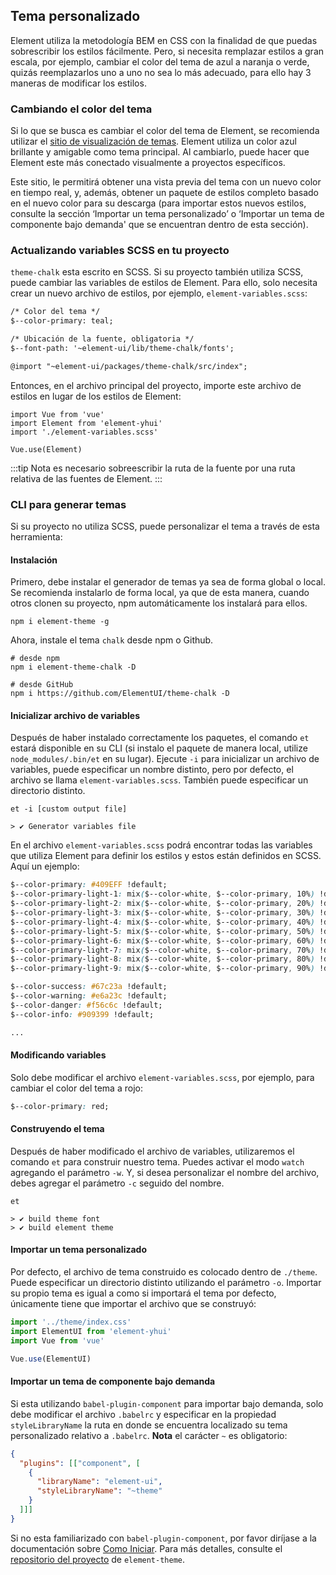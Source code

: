 ## Tema personalizado
Element utiliza la metodología BEM en CSS con la finalidad de que puedas sobrescribir los estilos fácilmente. Pero, si necesita remplazar estilos a gran escala, por ejemplo, cambiar el color del tema de azul a naranja o verde, quizás reemplazarlos uno a uno no sea lo más adecuado, para ello hay 3 maneras de modificar los estilos.

### Cambiando el color del tema
Si lo que se busca es cambiar el color del tema de Element, se recomienda utilizar el [sitio de visualización de temas](https://elementui.github.io/theme-chalk-preview/#/en-US). Element utiliza un color azul brillante y amigable como tema principal. Al cambiarlo, puede hacer que Element este más conectado visualmente a proyectos específicos.

Este sitio, le permitirá obtener una vista previa del tema con un nuevo color en tiempo real, y, además, obtener un paquete de estilos completo basado en el nuevo color para su descarga (para importar estos nuevos estilos, consulte la sección ‘Importar un tema personalizado’ o ‘Importar un tema de componente bajo demanda' que se encuentran dentro de esta sección).

### Actualizando variables SCSS en tu proyecto
`theme-chalk` esta escrito en SCSS. Si su proyecto también utiliza SCSS, puede cambiar las variables de estilos de Element. Para ello, solo necesita crear un nuevo archivo de estilos, por ejemplo, `element-variables.scss`:

```html
/* Color del tema */
$--color-primary: teal;

/* Ubicación de la fuente, obligatoria */
$--font-path: '~element-ui/lib/theme-chalk/fonts';

@import "~element-ui/packages/theme-chalk/src/index";
```

Entonces, en el archivo principal del proyecto, importe este archivo de estilos en lugar de los estilos de Element:
```JS
import Vue from 'vue'
import Element from 'element-yhui'
import './element-variables.scss'

Vue.use(Element)
```

:::tip
Nota es necesario sobreescribir la ruta de la fuente por una ruta relativa de las fuentes de Element.
:::

### CLI para generar temas
Si su proyecto no utiliza SCSS, puede personalizar el tema a través de esta herramienta:

#### <strong>Instalación</strong>
Primero, debe instalar el generador de temas ya sea de forma global o local. Se recomienda instalarlo de forma local, ya que de esta manera, cuando otros clonen su proyecto, npm automáticamente los instalará para ellos.
```shell
npm i element-theme -g
```

Ahora, instale el tema `chalk` desde npm o Github.
```shell
# desde npm
npm i element-theme-chalk -D

# desde GitHub
npm i https://github.com/ElementUI/theme-chalk -D
```

#### <strong>Inicializar archivo de variables</strong>
Después de haber instalado correctamente los paquetes, el comando `et` estará disponible en su CLI (si instalo el paquete de manera local, utilize `node_modules/.bin/et` en su lugar). Ejecute `-i` para inicializar un archivo de variables, puede especificar un nombre distinto, pero por defecto, el archivo se llama `element-variables.scss`. También puede especificar un directorio distinto.

```shell
et -i [custom output file]

> ✔ Generator variables file
```

En el archivo `element-variables.scss` podrá encontrar todas las variables que utiliza Element para definir los estilos y estos están definidos en SCSS. Aquí un ejemplo:
```css
$--color-primary: #409EFF !default;
$--color-primary-light-1: mix($--color-white, $--color-primary, 10%) !default; /* 53a8ff */
$--color-primary-light-2: mix($--color-white, $--color-primary, 20%) !default; /* 66b1ff */
$--color-primary-light-3: mix($--color-white, $--color-primary, 30%) !default; /* 79bbff */
$--color-primary-light-4: mix($--color-white, $--color-primary, 40%) !default; /* 8cc5ff */
$--color-primary-light-5: mix($--color-white, $--color-primary, 50%) !default; /* a0cfff */
$--color-primary-light-6: mix($--color-white, $--color-primary, 60%) !default; /* b3d8ff */
$--color-primary-light-7: mix($--color-white, $--color-primary, 70%) !default; /* c6e2ff */
$--color-primary-light-8: mix($--color-white, $--color-primary, 80%) !default; /* d9ecff */
$--color-primary-light-9: mix($--color-white, $--color-primary, 90%) !default; /* ecf5ff */

$--color-success: #67c23a !default;
$--color-warning: #e6a23c !default;
$--color-danger: #f56c6c !default;
$--color-info: #909399 !default;

...
```

#### <strong>Modificando variables</strong>
Solo debe modificar el archivo `element-variables.scss`, por ejemplo, para cambiar el color del tema a rojo:
```CSS
$--color-primary: red;
```

#### <strong>Construyendo el tema</strong>
Después de haber modificado el archivo de variables, utilizaremos el comando `et` para construir nuestro tema. Puedes activar el modo `watch` agregando el parámetro `-w`. Y, si desea personalizar el nombre del archivo, debes agregar el parámetro `-c` seguido del nombre.
```shell
et

> ✔ build theme font
> ✔ build element theme
```

#### <strong>Importar un tema personalizado</strong>
Por defecto, el archivo de tema construido es colocado dentro de `./theme`. Puede especificar un directorio distinto utilizando el parámetro `-o`. Importar su propio tema es igual a como si importará el tema por defecto, únicamente tiene que importar el archivo que se construyó:

```javascript
import '../theme/index.css'
import ElementUI from 'element-yhui'
import Vue from 'vue'

Vue.use(ElementUI)
```

#### <strong>Importar un tema de componente bajo demanda</strong>
Si esta utilizando `babel-plugin-component` para importar bajo demanda, solo debe modificar el archivo `.babelrc` y especificar en la propiedad `styleLibraryName` la ruta en donde se encuentra localizado su tema personalizado relativo a `.babelrc`. **Nota** el carácter `~` es obligatorio:
```json
{
  "plugins": [["component", [
    {
      "libraryName": "element-ui",
      "styleLibraryName": "~theme"
    }
  ]]]
}
```

Si no esta familiarizado con `babel-plugin-component`, por favor diríjase a la documentación sobre <a href="./#/en-US/component/quickstart">Como Iniciar</a>. Para más detalles, consulte el [repositorio del proyecto](https://github.com/ElementUI/element-theme) de `element-theme`.
